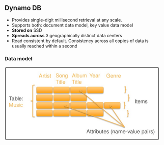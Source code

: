 ## Dynamo DB
- Provides single-digit millisecond retrieval at any scale.
- Supports both: document data model, key value data model
- **Stored on** SSD
- **Spreads across** 3 geographically distinct data centers
- Read consistent by default. Consistency across all copies of data is usually reached within a second
### Data model
<img src="dynamodb.png" width=600 />
